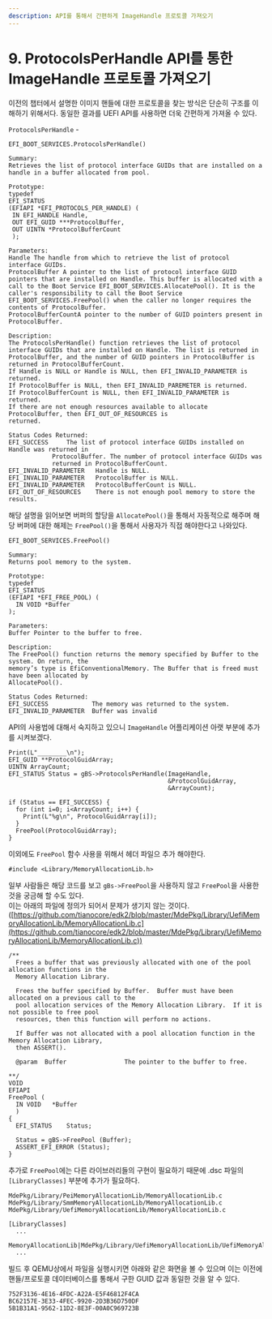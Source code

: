 ```yaml
---
description: API를 통해서 간편하게 ImageHandle 프로토콜 가져오기
---
```


# 9. ProtocolsPerHandle API를 통한 ImageHandle 프로토콜 가져오기

이전의 챕터에서 설명한 이미지 핸들에 대한 프로토콜을 찾는 방식은 단순히 구조를 이해하기 위해서다. 동일한 결과를 UEFI API를 사용하면 더욱 간편하게 가져올 수 있다.

`ProtocolsPerHandle` -

```
EFI_BOOT_SERVICES.ProtocolsPerHandle()

Summary:
Retrieves the list of protocol interface GUIDs that are installed on a handle in a buffer allocated from pool.

Prototype:
typedef
EFI_STATUS
(EFIAPI *EFI_PROTOCOLS_PER_HANDLE) (
 IN EFI_HANDLE Handle,
 OUT EFI_GUID ***ProtocolBuffer,
 OUT UINTN *ProtocolBufferCount
 );

Parameters:
Handle The handle from which to retrieve the list of protocol interface GUIDs.
ProtocolBuffer A pointer to the list of protocol interface GUID pointers that are installed on Handle. This buffer is allocated with a call to the Boot Service EFI_BOOT_SERVICES.AllocatePool(). It is the caller's responsibility to call the Boot Service EFI_BOOT_SERVICES.FreePool() when the caller no longer requires the contents of ProtocolBuffer.
ProtocolBufferCountA pointer to the number of GUID pointers present in ProtocolBuffer.

Description:
The ProtocolsPerHandle() function retrieves the list of protocol interface GUIDs that are installed on Handle. The list is returned in ProtocolBuffer, and the number of GUID pointers in ProtocolBuffer is returned in ProtocolBufferCount.
If Handle is NULL or Handle is NULL, then EFI_INVALID_PARAMETER is returned.
If ProtocolBuffer is NULL, then EFI_INVALID_PAREMETER is returned.
If ProtocolBufferCount is NULL, then EFI_INVALID_PARAMETER is returned.
If there are not enough resources available to allocate ProtocolBuffer, then EFI_OUT_OF_RESOURCES is
returned.

Status Codes Returned:
EFI_SUCCESS	 	The list of protocol interface GUIDs installed on Handle was returned in
			ProtocolBuffer. The number of protocol interface GUIDs was
			returned in ProtocolBufferCount.
EFI_INVALID_PARAMETER 	Handle is NULL.
EFI_INVALID_PARAMETER 	ProtocolBuffer is NULL.
EFI_INVALID_PARAMETER 	ProtocolBufferCount is NULL.
EFI_OUT_OF_RESOURCES 	There is not enough pool memory to store the results.
```

해당 설명을 읽어보면 버퍼의 할당을 `AllocatePool()`을 통해서 자동적으로 해주며 해당 버퍼에 대한 해제는 `FreePool()`을 통해서 사용자가 직접 해야한다고 나와있다.

```
EFI_BOOT_SERVICES.FreePool()

Summary:
Returns pool memory to the system.

Prototype:
typedef
EFI_STATUS
(EFIAPI *EFI_FREE_POOL) (
  IN VOID *Buffer
);

Parameters:
Buffer Pointer to the buffer to free.

Description:
The FreePool() function returns the memory specified by Buffer to the system. On return, the
memory’s type is EfiConventionalMemory. The Buffer that is freed must have been allocated by
AllocatePool().

Status Codes Returned:
EFI_SUCCESS            The memory was returned to the system.
EFI_INVALID_PARAMETER  Buffer was invalid
```

API의 사용법에 대해서 숙지하고 있으니 `ImageHandle` 어플리케이션 아랫 부분에 추가를 시켜보겠다.

```
Print(L"________\n");
EFI_GUID **ProtocolGuidArray;
UINTN ArrayCount;
EFI_STATUS Status = gBS->ProtocolsPerHandle(ImageHandle,
                                            &ProtocolGuidArray,
                                            &ArrayCount);

if (Status == EFI_SUCCESS) {
  for (int i=0; i<ArrayCount; i++) {
    Print(L"%g\n", ProtocolGuidArray[i]);
  }
  FreePool(ProtocolGuidArray);
}
```

이외에도 `FreePool` 함수 사용을 위해서 헤더 파일으 추가 해야한다.

```
#include <Library/MemoryAllocationLib.h>
```

일부 사람들은 해당 코드를 보고 `gBs->FreePool`을 사용하지 않고 `FreePool`을 사용한 것을 궁금해 할 수도 있다.\
이는 아래의 파일에 정의가 되어서 문제가 생기지 않는 것이다.\
([https://github.com/tianocore/edk2/blob/master/MdePkg/Library/UefiMemoryAllocationLib/MemoryAllocationLib.c](https://github.com/tianocore/edk2/blob/master/MdePkg/Library/UefiMemoryAllocationLib/MemoryAllocationLib.c))

```
/**
  Frees a buffer that was previously allocated with one of the pool allocation functions in the
  Memory Allocation Library.

  Frees the buffer specified by Buffer.  Buffer must have been allocated on a previous call to the
  pool allocation services of the Memory Allocation Library.  If it is not possible to free pool
  resources, then this function will perform no actions.

  If Buffer was not allocated with a pool allocation function in the Memory Allocation Library,
  then ASSERT().

  @param  Buffer                The pointer to the buffer to free.

**/
VOID
EFIAPI
FreePool (
  IN VOID   *Buffer
  )
{
  EFI_STATUS    Status;

  Status = gBS->FreePool (Buffer);
  ASSERT_EFI_ERROR (Status);
}
```

추가로 `FreePool`에는 다른 라이브러리들의 구현이 필요하기 때문에 .dsc 파일의 `[LibraryClasses]` 부분에 추가가 필요하다.

```
MdePkg/Library/PeiMemoryAllocationLib/MemoryAllocationLib.c
MdePkg/Library/SmmMemoryAllocationLib/MemoryAllocationLib.c
MdePkg/Library/UefiMemoryAllocationLib/MemoryAllocationLib.c
```

```
[LibraryClasses]
  ...
  MemoryAllocationLib|MdePkg/Library/UefiMemoryAllocationLib/UefiMemoryAllocationLib.inf
  ...
```



빌드 후 QEMU상에서 파일을 실행시키면 아래와 같은 화면을 볼 수 있으며 이는 이전에 핸들/프로토콜 데이터베이스를 통해서 구한 GUID 값과 동일한 것을 알 수 있다.

```
752F3136-4E16-4FDC-A22A-E5F46812F4CA
BC62157E-3E33-4FEC-9920-2D3B36D750DF
5B1B31A1-9562-11D2-8E3F-00A0C969723B
```





